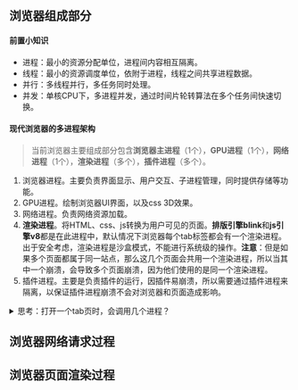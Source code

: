 ## 浏览器组成部分
#### 前置小知识
- 进程：最小的资源分配单位，进程间内容相互隔离。
- 线程：最小的资源调度单位，依附于进程，线程之间共享进程数据。
- 并行：多线程并行，多任务同时处理。
- 并发：单核CPU下，多进程并发，通过时间片轮转算法在多个任务间快速切换。  

#### 现代浏览器的多进程架构
> 当前浏览器主要组成部分包含**浏览器主进程**（1个），**GPU进程**（1个），**网络进程**（1个），**渲染进程**（多个），**插件进程**（多个）。
1. 浏览器进程。主要负责界面显示、用户交互、子进程管理，同时提供存储等功能。
2. GPU进程。绘制浏览器UI界面，以及css 3D效果。
3. 网络进程。负责网络资源加载。
4. **渲染进程**。将HTML、css、js转换为用户可见的页面。**排版引擎blink**和**js引擎v8**都是在此进程中，默认情况下浏览器每个tab标签都会有一个渲染进程。出于安全考虑，渲染进程是沙盒模式，不能进行系统级的操作。**注意**：但是如果多个页面都属于同一站点，那么这几个页面会共用一个渲染进程，所以当其中一个崩溃，会导致多个页面崩溃，因为他们使用的是同一个渲染进程。
5. 插件进程。主要是负责插件的运行，因插件易崩溃，所以需要通过插件进程来隔离，以保证插件进程崩溃不会对浏览器和页面造成影响。

<details>
<summary>思考：打开一个tab页时，会调用几个进程？</summary>
必定包含：浏览器主进程，GPU进程，网络进程。    
**如果新tab页域名和之前tab也相同，则会调用同一个渲染进程，如果不同则重新分配一个渲染进程。**  
如果有插件的话，插件进程会开启。
</details>


## 浏览器网络请求过程

## 浏览器页面渲染过程